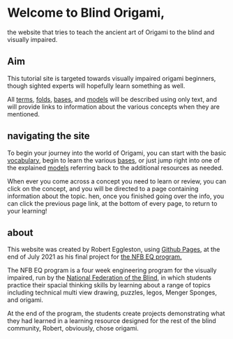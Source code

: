 # Welcome to Blind Origami, 
the website that tries to teach the ancient art of Origami to the blind and visually impaired.

## Aim

This tutorial site is targeted towards visually impaired origami beginners, though sighted experts will hopefully learn something as well.

All [terms](vocab.md), [folds](folds.md), [bases](bases.md), and [models](models.md) will be described using only text, and will provide links to information about the various concepts when they are mentioned.


## navigating the site

To begin your journey into the world of Origami, you can start with the basic [vocabulary](vocab.md), begin to learn the various [bases](bases.md), or just jump right into one of the explained [models](models.md) referring back to the additional resources as needed. 

When ever you come across a concept you need to learn or review, you can click on the concept, and you will be directed to a page containing information about the topic.
hen, once you finished going over the info, you can click the previous page link, at the bottom of every page, to return to your learning!


## about

This website was created by Robert Eggleston, using [Github Pages](https://pages.github.com/), at the end of July 2021 as his final project for [the NFB EQ program.](https://nfb.org/programs-services/national-center-blind-youth-science/nfb-eq)

The NFB EQ program is a four week engineering program for the visually impaired, run by the [National Federation of the Blind](https://nfb.org/), in which students practice their spacial thinking skills by learning about a range of topics including technical multi view drawing, puzzles, legos, Menger Sponges, and origami. 

At the end of the program, the students create projects demonstrating what they had learned in a learning resource designed for the rest of the blind community, Robert, obviously, chose origami.
